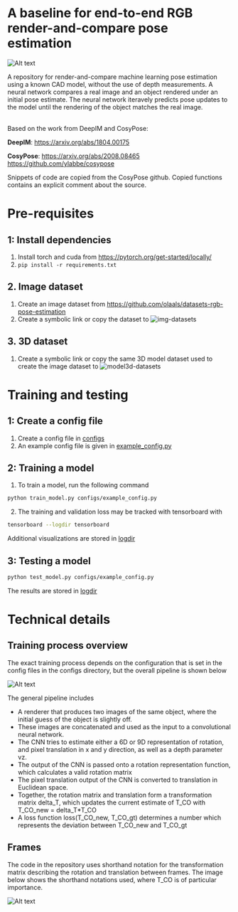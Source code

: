 # A baseline for end-to-end RGB render-and-compare pose estimation

![Alt text](docs/example.png "Training inference process")

A repository for render-and-compare machine learning pose estimation using a known CAD model, without the use of depth measurements. A neural network compares a real image and an object rendered under an initial pose estimate. The neural network iteravely predicts pose updates to the model until the rendering of the object matches the real image.


\
Based on the work from DeepIM and CosyPose:

**DeepIM**:
https://arxiv.org/abs/1804.00175


**CosyPose**:
https://arxiv.org/abs/2008.08465
\
https://github.com/ylabbe/cosypose

Snippets of code are copied from the CosyPose github. Copied functions contains an explicit comment about the source.

# Pre-requisites
## 1: Install dependencies
1. Install torch and cuda from https://pytorch.org/get-started/locally/
2. ```pip install -r requirements.txt```

## 2. Image dataset
1. Create an image dataset from https://github.com/olaals/datasets-rgb-pose-estimation 
2. Create a symbolic link or copy the dataset to ![img-datasets](img-datasets)

## 3. 3D dataset
1. Create a symbolic link or copy the same 3D model dataset used to create the image dataset to ![model3d-datasets](model3d-datasets)

# Training and testing
## 1: Create a config file
1. Create a config file in [configs](configs)
2. An example config file is given in [example_config.py](configs/example_config.py)
## 2: Training a model
1. To train a model, run the following command
```bash
python train_model.py configs/example_config.py
```
2. The training and validation loss may be tracked with tensorboard with
```bash
tensorboard --logdir tensorboard
```
Additional visualizations are stored in [logdir](logdir)
## 3: Testing a model
```bash
python test_model.py configs/example_config.py
```
The results are stored in [logdir](logdir)


# Technical details
## Training process overview
The exact training process depends on the configuration that is set in the config files in the configs directory, but
the overall pipeline is shown below

![Alt text](irrelevant-data/training-inference-process.png "Training inference process")

The general pipeline includes
- A renderer that produces two images of the same object, where the initial guess of the object is slightly off.
- These images are concatenated and used as the input to a convolutional neural network.
- The CNN tries to estimate either a 6D or 9D representation of rotation, and pixel translation in x and y direction, as well as a depth parameter vz.
- The output of the CNN is passed onto a rotation representation function, which calculates a valid rotation matrix
- The pixel translation output of the CNN is converted to translation in Euclidean space.
- Together, the rotation matrix and translation form a transformation matrix delta_T, which updates the current estimate of T_CO with T_CO_new = delta_T*T_CO
- A loss function loss(T_CO_new, T_CO_gt) determines a number which represents the deviation between T_CO_new and T_CO_gt

## Frames
The code in the repository uses shorthand notation for the transformation 
matrix describing the rotation and translation between frames. The image
below shows the shorthand notations used, where T_CO is of particular importance.

![Alt text](docs/scene-frames.png "Scene frames")



